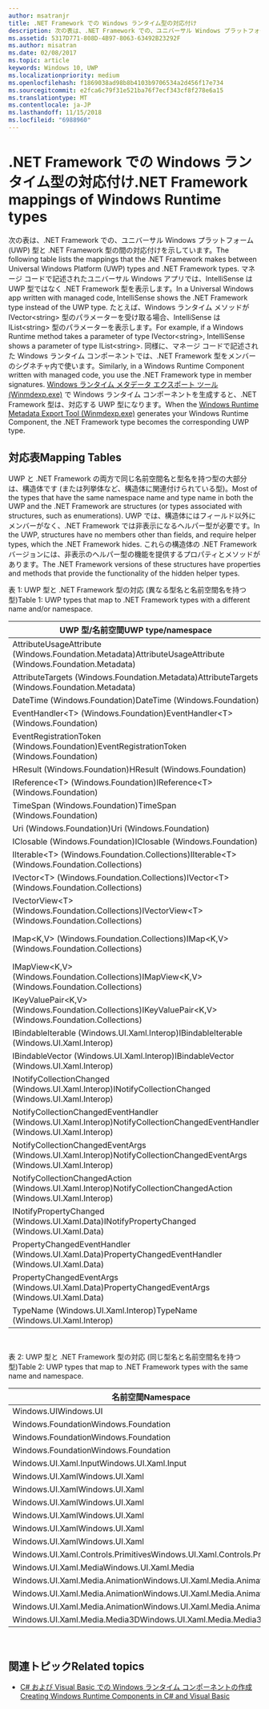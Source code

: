 ```yaml
---
author: msatranjr
title: .NET Framework での Windows ランタイム型の対応付け
description: 次の表は、.NET Framework での、ユニバーサル Windows プラットフォーム (UWP) 型と .NET Framework 型の間の対応付けを示しています。
ms.assetid: 5317D771-808D-4B97-8063-63492B23292F
ms.author: misatran
ms.date: 02/08/2017
ms.topic: article
keywords: Windows 10, UWP
ms.localizationpriority: medium
ms.openlocfilehash: f1869038ad98b8b4103b9706534a2d456f17e734
ms.sourcegitcommit: e2fca6c79f31e521ba76f7ecf343cf8f278e6a15
ms.translationtype: MT
ms.contentlocale: ja-JP
ms.lasthandoff: 11/15/2018
ms.locfileid: "6988960"
---
```

# <a name="net-framework-mappings-of-windows-runtime-types"></a><span data-ttu-id="df3f9-104">.NET Framework での Windows ランタイム型の対応付け</span><span class="sxs-lookup"><span data-stu-id="df3f9-104">.NET Framework mappings of Windows Runtime types</span></span>



<span data-ttu-id="df3f9-105">次の表は、.NET Framework での、ユニバーサル Windows プラットフォーム (UWP) 型と .NET Framework 型の間の対応付けを示しています。</span><span class="sxs-lookup"><span data-stu-id="df3f9-105">The following table lists the mappings that the .NET Framework makes between Universal Windows Platform (UWP) types and .NET Framework types.</span></span> <span data-ttu-id="df3f9-106">マネージ コードで記述されたユニバーサル Windows アプリでは、IntelliSense は UWP 型ではなく .NET Framework 型を表示します。</span><span class="sxs-lookup"><span data-stu-id="df3f9-106">In a Universal Windows app written with managed code, IntelliSense shows the .NET Framework type instead of the UWP type.</span></span> <span data-ttu-id="df3f9-107">たとえば、Windows ランタイム メソッドが IVector&lt;string&gt; 型のパラメーターを受け取る場合、IntelliSense は IList&lt;string&gt; 型のパラメーターを表示します。</span><span class="sxs-lookup"><span data-stu-id="df3f9-107">For example, if a Windows Runtime method takes a parameter of type IVector&lt;string&gt;, IntelliSense shows a parameter of type IList&lt;string&gt;.</span></span> <span data-ttu-id="df3f9-108">同様に、マネージ コードで記述された Windows ランタイム コンポーネントでは、.NET Framework 型をメンバーのシグネチャ内で使います。</span><span class="sxs-lookup"><span data-stu-id="df3f9-108">Similarly, in a Windows Runtime Component written with managed code, you use the .NET Framework type in member signatures.</span></span> <span data-ttu-id="df3f9-109">[Windows ランタイム メタデータ エクスポート ツール (Winmdexp.exe)](https://msdn.microsoft.com/library/hh925576.aspx) で Windows ランタイム コンポーネントを生成すると、.NET Framework 型は、対応する UWP 型になります。</span><span class="sxs-lookup"><span data-stu-id="df3f9-109">When the [Windows Runtime Metadata Export Tool (Winmdexp.exe)](https://msdn.microsoft.com/library/hh925576.aspx) generates your Windows Runtime Component, the .NET Framework type becomes the corresponding UWP type.</span></span>

## <a name="mapping-tables"></a><span data-ttu-id="df3f9-110">対応表</span><span class="sxs-lookup"><span data-stu-id="df3f9-110">Mapping Tables</span></span>


<span data-ttu-id="df3f9-111">UWP と .NET Framework の両方で同じ名前空間名と型名を持つ型の大部分は、構造体です (または列挙体など、構造体に関連付けられている型)。</span><span class="sxs-lookup"><span data-stu-id="df3f9-111">Most of the types that have the same namespace name and type name in both the UWP and the .NET Framework are structures (or types associated with structures, such as enumerations).</span></span> <span data-ttu-id="df3f9-112">UWP では、構造体にはフィールド以外にメンバーがなく、.NET Framework では非表示になるヘルパー型が必要です。</span><span class="sxs-lookup"><span data-stu-id="df3f9-112">In the UWP, structures have no members other than fields, and require helper types, which the .NET Framework hides.</span></span> <span data-ttu-id="df3f9-113">これらの構造体の .NET Framework バージョンには、非表示のヘルパー型の機能を提供するプロパティとメソッドがあります。</span><span class="sxs-lookup"><span data-stu-id="df3f9-113">The .NET Framework versions of these structures have properties and methods that provide the functionality of the hidden helper types.</span></span>

<span data-ttu-id="df3f9-114">表 1: UWP 型と .NET Framework 型の対応 (異なる型名と名前空間名を持つ型)</span><span class="sxs-lookup"><span data-stu-id="df3f9-114">Table 1: UWP types that map to .NET Framework types with a different name and/or namespace.</span></span>

| <span data-ttu-id="df3f9-115">UWP 型/名前空間</span><span class="sxs-lookup"><span data-stu-id="df3f9-115">UWP type/namespace</span></span>                                            | <span data-ttu-id="df3f9-116">.NET Framework 型/名前空間</span><span class="sxs-lookup"><span data-stu-id="df3f9-116">.NET Framework type/namespace</span></span>                                          | <span data-ttu-id="df3f9-117">.NET Framework アセンブリ</span><span class="sxs-lookup"><span data-stu-id="df3f9-117">.NET Framework assembly</span></span>                           |
|---------------------------------------------------------------|------------------------------------------------------------------------|---------------------------------------------------|
| <span data-ttu-id="df3f9-118">AttributeUsageAttribute (Windows.Foundation.Metadata)</span><span class="sxs-lookup"><span data-stu-id="df3f9-118">AttributeUsageAttribute (Windows.Foundation.Metadata)</span></span>         | <span data-ttu-id="df3f9-119">AttributeUsageAttribute (System)</span><span class="sxs-lookup"><span data-stu-id="df3f9-119">AttributeUsageAttribute (System)</span></span>                                       | <span data-ttu-id="df3f9-120">System.Runtime.dll</span><span class="sxs-lookup"><span data-stu-id="df3f9-120">System.Runtime.dll</span></span>                                |
| <span data-ttu-id="df3f9-121">AttributeTargets (Windows.Foundation.Metadata)</span><span class="sxs-lookup"><span data-stu-id="df3f9-121">AttributeTargets (Windows.Foundation.Metadata)</span></span>                | <span data-ttu-id="df3f9-122">AttributeTargets (System)</span><span class="sxs-lookup"><span data-stu-id="df3f9-122">AttributeTargets (System)</span></span>                                              | <span data-ttu-id="df3f9-123">System.Runtime.dll</span><span class="sxs-lookup"><span data-stu-id="df3f9-123">System.Runtime.dll</span></span>                                |
| <span data-ttu-id="df3f9-124">DateTime (Windows.Foundation)</span><span class="sxs-lookup"><span data-stu-id="df3f9-124">DateTime (Windows.Foundation)</span></span>                                 | <span data-ttu-id="df3f9-125">DateTimeOffset (System)</span><span class="sxs-lookup"><span data-stu-id="df3f9-125">DateTimeOffset (System)</span></span>                                                | <span data-ttu-id="df3f9-126">System.Runtime.dll</span><span class="sxs-lookup"><span data-stu-id="df3f9-126">System.Runtime.dll</span></span>                                |
| <span data-ttu-id="df3f9-127">EventHandler&lt;T&gt; (Windows.Foundation)</span><span class="sxs-lookup"><span data-stu-id="df3f9-127">EventHandler&lt;T&gt; (Windows.Foundation)</span></span>                    | <span data-ttu-id="df3f9-128">EventHandler&lt;T&gt; (System)</span><span class="sxs-lookup"><span data-stu-id="df3f9-128">EventHandler&lt;T&gt; (System)</span></span>                                         | <span data-ttu-id="df3f9-129">System.Runtime.dll</span><span class="sxs-lookup"><span data-stu-id="df3f9-129">System.Runtime.dll</span></span>                                |
| <span data-ttu-id="df3f9-130">EventRegistrationToken (Windows.Foundation)</span><span class="sxs-lookup"><span data-stu-id="df3f9-130">EventRegistrationToken (Windows.Foundation)</span></span>                   | <span data-ttu-id="df3f9-131">EventRegistrationToken (System.Runtime.InteropServices.WindowsRuntime)</span><span class="sxs-lookup"><span data-stu-id="df3f9-131">EventRegistrationToken (System.Runtime.InteropServices.WindowsRuntime)</span></span> | <span data-ttu-id="df3f9-132">System.Runtime.InteropServices.WindowsRuntime.dll</span><span class="sxs-lookup"><span data-stu-id="df3f9-132">System.Runtime.InteropServices.WindowsRuntime.dll</span></span> |
| <span data-ttu-id="df3f9-133">HResult (Windows.Foundation)</span><span class="sxs-lookup"><span data-stu-id="df3f9-133">HResult (Windows.Foundation)</span></span>                                  | <span data-ttu-id="df3f9-134">Exception (System)</span><span class="sxs-lookup"><span data-stu-id="df3f9-134">Exception (System)</span></span>                                                     | <span data-ttu-id="df3f9-135">System.Runtime.dll</span><span class="sxs-lookup"><span data-stu-id="df3f9-135">System.Runtime.dll</span></span>                                |
| <span data-ttu-id="df3f9-136">IReference&lt;T&gt; (Windows.Foundation)</span><span class="sxs-lookup"><span data-stu-id="df3f9-136">IReference&lt;T&gt; (Windows.Foundation)</span></span>                      | <span data-ttu-id="df3f9-137">Nullable&lt;T&gt; (System)</span><span class="sxs-lookup"><span data-stu-id="df3f9-137">Nullable&lt;T&gt; (System)</span></span>                                             | <span data-ttu-id="df3f9-138">System.Runtime.dll</span><span class="sxs-lookup"><span data-stu-id="df3f9-138">System.Runtime.dll</span></span>                                |
| <span data-ttu-id="df3f9-139">TimeSpan (Windows.Foundation)</span><span class="sxs-lookup"><span data-stu-id="df3f9-139">TimeSpan (Windows.Foundation)</span></span>                                 | <span data-ttu-id="df3f9-140">TimeSpan (System)</span><span class="sxs-lookup"><span data-stu-id="df3f9-140">TimeSpan (System)</span></span>                                                      | <span data-ttu-id="df3f9-141">System.Runtime.dll</span><span class="sxs-lookup"><span data-stu-id="df3f9-141">System.Runtime.dll</span></span>                                |
| <span data-ttu-id="df3f9-142">Uri (Windows.Foundation)</span><span class="sxs-lookup"><span data-stu-id="df3f9-142">Uri (Windows.Foundation)</span></span>                                      | <span data-ttu-id="df3f9-143">Uri (System)</span><span class="sxs-lookup"><span data-stu-id="df3f9-143">Uri (System)</span></span>                                                           | <span data-ttu-id="df3f9-144">System.Runtime.dll</span><span class="sxs-lookup"><span data-stu-id="df3f9-144">System.Runtime.dll</span></span>                                |
| <span data-ttu-id="df3f9-145">IClosable (Windows.Foundation)</span><span class="sxs-lookup"><span data-stu-id="df3f9-145">IClosable (Windows.Foundation)</span></span>                                | <span data-ttu-id="df3f9-146">IDisposable (System)</span><span class="sxs-lookup"><span data-stu-id="df3f9-146">IDisposable (System)</span></span>                                                   | <span data-ttu-id="df3f9-147">System.Runtime.dll</span><span class="sxs-lookup"><span data-stu-id="df3f9-147">System.Runtime.dll</span></span>                                |
| <span data-ttu-id="df3f9-148">IIterable&lt;T&gt; (Windows.Foundation.Collections)</span><span class="sxs-lookup"><span data-stu-id="df3f9-148">IIterable&lt;T&gt; (Windows.Foundation.Collections)</span></span>           | <span data-ttu-id="df3f9-149">IEnumerable&lt;T&gt; (System.Collections.Generic)</span><span class="sxs-lookup"><span data-stu-id="df3f9-149">IEnumerable&lt;T&gt; (System.Collections.Generic)</span></span>                      | <span data-ttu-id="df3f9-150">System.Runtime.dll</span><span class="sxs-lookup"><span data-stu-id="df3f9-150">System.Runtime.dll</span></span>                                |
| <span data-ttu-id="df3f9-151">IVector&lt;T&gt; (Windows.Foundation.Collections)</span><span class="sxs-lookup"><span data-stu-id="df3f9-151">IVector&lt;T&gt; (Windows.Foundation.Collections)</span></span>             | <span data-ttu-id="df3f9-152">IList&lt;T&gt; (System.Collections.Generic)</span><span class="sxs-lookup"><span data-stu-id="df3f9-152">IList&lt;T&gt; (System.Collections.Generic)</span></span>                            | <span data-ttu-id="df3f9-153">System.Runtime.dll</span><span class="sxs-lookup"><span data-stu-id="df3f9-153">System.Runtime.dll</span></span>                                |
| <span data-ttu-id="df3f9-154">IVectorView&lt;T&gt; (Windows.Foundation.Collections)</span><span class="sxs-lookup"><span data-stu-id="df3f9-154">IVectorView&lt;T&gt; (Windows.Foundation.Collections)</span></span>         | <span data-ttu-id="df3f9-155">IReadOnlyList&lt;T&gt; (System.Collections.Generic)</span><span class="sxs-lookup"><span data-stu-id="df3f9-155">IReadOnlyList&lt;T&gt; (System.Collections.Generic)</span></span>                    | <span data-ttu-id="df3f9-156">System.Runtime.dll</span><span class="sxs-lookup"><span data-stu-id="df3f9-156">System.Runtime.dll</span></span>                                |
| <span data-ttu-id="df3f9-157">IMap&lt;K,V&gt; (Windows.Foundation.Collections)</span><span class="sxs-lookup"><span data-stu-id="df3f9-157">IMap&lt;K,V&gt; (Windows.Foundation.Collections)</span></span>              | <span data-ttu-id="df3f9-158">IDictionary&lt;TKey,TValue&gt; (System.Collections.Generic)</span><span class="sxs-lookup"><span data-stu-id="df3f9-158">IDictionary&lt;TKey,TValue&gt; (System.Collections.Generic)</span></span>            | <span data-ttu-id="df3f9-159">System.Runtime.dll</span><span class="sxs-lookup"><span data-stu-id="df3f9-159">System.Runtime.dll</span></span>                                |
| <span data-ttu-id="df3f9-160">IMapView&lt;K,V&gt; (Windows.Foundation.Collections)</span><span class="sxs-lookup"><span data-stu-id="df3f9-160">IMapView&lt;K,V&gt; (Windows.Foundation.Collections)</span></span>          | <span data-ttu-id="df3f9-161">IReadOnlyDictionary&lt;TKey,TValue&gt; (System.Collections.Generic)</span><span class="sxs-lookup"><span data-stu-id="df3f9-161">IReadOnlyDictionary&lt;TKey,TValue&gt; (System.Collections.Generic)</span></span>    | <span data-ttu-id="df3f9-162">System.Runtime.dll</span><span class="sxs-lookup"><span data-stu-id="df3f9-162">System.Runtime.dll</span></span>                                |
| <span data-ttu-id="df3f9-163">IKeyValuePair&lt;K,V&gt; (Windows.Foundation.Collections)</span><span class="sxs-lookup"><span data-stu-id="df3f9-163">IKeyValuePair&lt;K,V&gt; (Windows.Foundation.Collections)</span></span>     | <span data-ttu-id="df3f9-164">KeyValuePair&lt;TKey,TValue&gt; (System.Collections.Generic)</span><span class="sxs-lookup"><span data-stu-id="df3f9-164">KeyValuePair&lt;TKey,TValue&gt; (System.Collections.Generic)</span></span>           | <span data-ttu-id="df3f9-165">System.Runtime.dll</span><span class="sxs-lookup"><span data-stu-id="df3f9-165">System.Runtime.dll</span></span>                                |
| <span data-ttu-id="df3f9-166">IBindableIterable (Windows.UI.Xaml.Interop)</span><span class="sxs-lookup"><span data-stu-id="df3f9-166">IBindableIterable (Windows.UI.Xaml.Interop)</span></span>                   | <span data-ttu-id="df3f9-167">IEnumerable (System.Collections)</span><span class="sxs-lookup"><span data-stu-id="df3f9-167">IEnumerable (System.Collections)</span></span>                                       | <span data-ttu-id="df3f9-168">System.Runtime.dll</span><span class="sxs-lookup"><span data-stu-id="df3f9-168">System.Runtime.dll</span></span>                                |
| <span data-ttu-id="df3f9-169">IBindableVector (Windows.UI.Xaml.Interop)</span><span class="sxs-lookup"><span data-stu-id="df3f9-169">IBindableVector (Windows.UI.Xaml.Interop)</span></span>                     | <span data-ttu-id="df3f9-170">IList (System.Collections)</span><span class="sxs-lookup"><span data-stu-id="df3f9-170">IList (System.Collections)</span></span>                                             | <span data-ttu-id="df3f9-171">System.Runtime.dll</span><span class="sxs-lookup"><span data-stu-id="df3f9-171">System.Runtime.dll</span></span>                                |
| <span data-ttu-id="df3f9-172">INotifyCollectionChanged (Windows.UI.Xaml.Interop)</span><span class="sxs-lookup"><span data-stu-id="df3f9-172">INotifyCollectionChanged (Windows.UI.Xaml.Interop)</span></span>            | <span data-ttu-id="df3f9-173">INotifyCollectionChanged (System.Collections.Specialized)</span><span class="sxs-lookup"><span data-stu-id="df3f9-173">INotifyCollectionChanged (System.Collections.Specialized)</span></span>              | <span data-ttu-id="df3f9-174">System.ObjectModel.dll</span><span class="sxs-lookup"><span data-stu-id="df3f9-174">System.ObjectModel.dll</span></span>                            |
| <span data-ttu-id="df3f9-175">NotifyCollectionChangedEventHandler (Windows.UI.Xaml.Interop)</span><span class="sxs-lookup"><span data-stu-id="df3f9-175">NotifyCollectionChangedEventHandler (Windows.UI.Xaml.Interop)</span></span> | <span data-ttu-id="df3f9-176">NotifyCollectionChangedEventHandler (System.Collections.Specialized)</span><span class="sxs-lookup"><span data-stu-id="df3f9-176">NotifyCollectionChangedEventHandler (System.Collections.Specialized)</span></span>   | <span data-ttu-id="df3f9-177">System.ObjectModel.dll</span><span class="sxs-lookup"><span data-stu-id="df3f9-177">System.ObjectModel.dll</span></span>                            |
| <span data-ttu-id="df3f9-178">NotifyCollectionChangedEventArgs (Windows.UI.Xaml.Interop)</span><span class="sxs-lookup"><span data-stu-id="df3f9-178">NotifyCollectionChangedEventArgs (Windows.UI.Xaml.Interop)</span></span>    | <span data-ttu-id="df3f9-179">NotifyCollectionChangedEventArgs (System.Collections.Specialized)</span><span class="sxs-lookup"><span data-stu-id="df3f9-179">NotifyCollectionChangedEventArgs (System.Collections.Specialized)</span></span>      | <span data-ttu-id="df3f9-180">System.ObjectModel.dll</span><span class="sxs-lookup"><span data-stu-id="df3f9-180">System.ObjectModel.dll</span></span>                            |
| <span data-ttu-id="df3f9-181">NotifyCollectionChangedAction (Windows.UI.Xaml.Interop)</span><span class="sxs-lookup"><span data-stu-id="df3f9-181">NotifyCollectionChangedAction (Windows.UI.Xaml.Interop)</span></span>       | <span data-ttu-id="df3f9-182">NotifyCollectionChangedAction (System.Collections.Specialized)</span><span class="sxs-lookup"><span data-stu-id="df3f9-182">NotifyCollectionChangedAction (System.Collections.Specialized)</span></span>         | <span data-ttu-id="df3f9-183">System.ObjectModel.dll</span><span class="sxs-lookup"><span data-stu-id="df3f9-183">System.ObjectModel.dll</span></span>                            |
| <span data-ttu-id="df3f9-184">INotifyPropertyChanged (Windows.UI.Xaml.Data)</span><span class="sxs-lookup"><span data-stu-id="df3f9-184">INotifyPropertyChanged (Windows.UI.Xaml.Data)</span></span>                 | <span data-ttu-id="df3f9-185">INotifyPropertyChanged (System.ComponentModel)</span><span class="sxs-lookup"><span data-stu-id="df3f9-185">INotifyPropertyChanged (System.ComponentModel)</span></span>                         | <span data-ttu-id="df3f9-186">System.ObjectModel.dll</span><span class="sxs-lookup"><span data-stu-id="df3f9-186">System.ObjectModel.dll</span></span>                            |
| <span data-ttu-id="df3f9-187">PropertyChangedEventHandler (Windows.UI.Xaml.Data)</span><span class="sxs-lookup"><span data-stu-id="df3f9-187">PropertyChangedEventHandler (Windows.UI.Xaml.Data)</span></span>            | <span data-ttu-id="df3f9-188">PropertyChangedEventHandler (System.ComponentModel)</span><span class="sxs-lookup"><span data-stu-id="df3f9-188">PropertyChangedEventHandler (System.ComponentModel)</span></span>                    | <span data-ttu-id="df3f9-189">System.ObjectModel.dll</span><span class="sxs-lookup"><span data-stu-id="df3f9-189">System.ObjectModel.dll</span></span>                            |
| <span data-ttu-id="df3f9-190">PropertyChangedEventArgs (Windows.UI.Xaml.Data)</span><span class="sxs-lookup"><span data-stu-id="df3f9-190">PropertyChangedEventArgs (Windows.UI.Xaml.Data)</span></span>               | <span data-ttu-id="df3f9-191">PropertyChangedEventArgs (System.ComponentModel)</span><span class="sxs-lookup"><span data-stu-id="df3f9-191">PropertyChangedEventArgs (System.ComponentModel)</span></span>                       | <span data-ttu-id="df3f9-192">System.ObjectModel.dll</span><span class="sxs-lookup"><span data-stu-id="df3f9-192">System.ObjectModel.dll</span></span>                            |
| <span data-ttu-id="df3f9-193">TypeName (Windows.UI.Xaml.Interop)</span><span class="sxs-lookup"><span data-stu-id="df3f9-193">TypeName (Windows.UI.Xaml.Interop)</span></span>                            | <span data-ttu-id="df3f9-194">Type (System)</span><span class="sxs-lookup"><span data-stu-id="df3f9-194">Type (System)</span></span>                                                          | <span data-ttu-id="df3f9-195">System.Runtime.dll</span><span class="sxs-lookup"><span data-stu-id="df3f9-195">System.Runtime.dll</span></span>                                |

 

<span data-ttu-id="df3f9-196">表 2: UWP 型と .NET Framework 型の対応 (同じ型名と名前空間名を持つ型)</span><span class="sxs-lookup"><span data-stu-id="df3f9-196">Table 2: UWP types that map to .NET Framework types with the same name and namespace.</span></span>

| <span data-ttu-id="df3f9-197">名前空間</span><span class="sxs-lookup"><span data-stu-id="df3f9-197">Namespace</span></span>                           | <span data-ttu-id="df3f9-198">型</span><span class="sxs-lookup"><span data-stu-id="df3f9-198">Type</span></span>               | <span data-ttu-id="df3f9-199">.NET Framework アセンブリ</span><span class="sxs-lookup"><span data-stu-id="df3f9-199">.NET Framework assembly</span></span>                   |
|-------------------------------------|--------------------|-------------------------------------------|
| <span data-ttu-id="df3f9-200">Windows.UI</span><span class="sxs-lookup"><span data-stu-id="df3f9-200">Windows.UI</span></span>                          | <span data-ttu-id="df3f9-201">Color</span><span class="sxs-lookup"><span data-stu-id="df3f9-201">Color</span></span>              | <span data-ttu-id="df3f9-202">System.Runtime.WindowsRuntime.dll</span><span class="sxs-lookup"><span data-stu-id="df3f9-202">System.Runtime.WindowsRuntime.dll</span></span>         |
| <span data-ttu-id="df3f9-203">Windows.Foundation</span><span class="sxs-lookup"><span data-stu-id="df3f9-203">Windows.Foundation</span></span>                  | <span data-ttu-id="df3f9-204">Point</span><span class="sxs-lookup"><span data-stu-id="df3f9-204">Point</span></span>              | <span data-ttu-id="df3f9-205">System.Runtime.WindowsRuntime.dll</span><span class="sxs-lookup"><span data-stu-id="df3f9-205">System.Runtime.WindowsRuntime.dll</span></span>         |
| <span data-ttu-id="df3f9-206">Windows.Foundation</span><span class="sxs-lookup"><span data-stu-id="df3f9-206">Windows.Foundation</span></span>                  | <span data-ttu-id="df3f9-207">Rect</span><span class="sxs-lookup"><span data-stu-id="df3f9-207">Rect</span></span>               | <span data-ttu-id="df3f9-208">System.Runtime.WindowsRuntime.dll</span><span class="sxs-lookup"><span data-stu-id="df3f9-208">System.Runtime.WindowsRuntime.dll</span></span>         |
| <span data-ttu-id="df3f9-209">Windows.Foundation</span><span class="sxs-lookup"><span data-stu-id="df3f9-209">Windows.Foundation</span></span>                  | <span data-ttu-id="df3f9-210">Size</span><span class="sxs-lookup"><span data-stu-id="df3f9-210">Size</span></span>               | <span data-ttu-id="df3f9-211">System.Runtime.WindowsRuntime.dll</span><span class="sxs-lookup"><span data-stu-id="df3f9-211">System.Runtime.WindowsRuntime.dll</span></span>         |
| <span data-ttu-id="df3f9-212">Windows.UI.Xaml.Input</span><span class="sxs-lookup"><span data-stu-id="df3f9-212">Windows.UI.Xaml.Input</span></span>               | <span data-ttu-id="df3f9-213">ICommand</span><span class="sxs-lookup"><span data-stu-id="df3f9-213">ICommand</span></span>           | <span data-ttu-id="df3f9-214">System.ObjectModel.dll</span><span class="sxs-lookup"><span data-stu-id="df3f9-214">System.ObjectModel.dll</span></span>                    |
| <span data-ttu-id="df3f9-215">Windows.UI.Xaml</span><span class="sxs-lookup"><span data-stu-id="df3f9-215">Windows.UI.Xaml</span></span>                     | <span data-ttu-id="df3f9-216">CornerRadius</span><span class="sxs-lookup"><span data-stu-id="df3f9-216">CornerRadius</span></span>       | <span data-ttu-id="df3f9-217">System.Runtime.WindowsRuntime.UI.Xaml.dll</span><span class="sxs-lookup"><span data-stu-id="df3f9-217">System.Runtime.WindowsRuntime.UI.Xaml.dll</span></span> |
| <span data-ttu-id="df3f9-218">Windows.UI.Xaml</span><span class="sxs-lookup"><span data-stu-id="df3f9-218">Windows.UI.Xaml</span></span>                     | <span data-ttu-id="df3f9-219">Duration</span><span class="sxs-lookup"><span data-stu-id="df3f9-219">Duration</span></span>           | <span data-ttu-id="df3f9-220">System.Runtime.WindowsRuntime.UI.Xaml.dll</span><span class="sxs-lookup"><span data-stu-id="df3f9-220">System.Runtime.WindowsRuntime.UI.Xaml.dll</span></span> |
| <span data-ttu-id="df3f9-221">Windows.UI.Xaml</span><span class="sxs-lookup"><span data-stu-id="df3f9-221">Windows.UI.Xaml</span></span>                     | <span data-ttu-id="df3f9-222">DurationType</span><span class="sxs-lookup"><span data-stu-id="df3f9-222">DurationType</span></span>       | <span data-ttu-id="df3f9-223">System.Runtime.WindowsRuntime.UI.Xaml.dll</span><span class="sxs-lookup"><span data-stu-id="df3f9-223">System.Runtime.WindowsRuntime.UI.Xaml.dll</span></span> |
| <span data-ttu-id="df3f9-224">Windows.UI.Xaml</span><span class="sxs-lookup"><span data-stu-id="df3f9-224">Windows.UI.Xaml</span></span>                     | <span data-ttu-id="df3f9-225">GridLength</span><span class="sxs-lookup"><span data-stu-id="df3f9-225">GridLength</span></span>         | <span data-ttu-id="df3f9-226">System.Runtime.WindowsRuntime.UI.Xaml.dll</span><span class="sxs-lookup"><span data-stu-id="df3f9-226">System.Runtime.WindowsRuntime.UI.Xaml.dll</span></span> |
| <span data-ttu-id="df3f9-227">Windows.UI.Xaml</span><span class="sxs-lookup"><span data-stu-id="df3f9-227">Windows.UI.Xaml</span></span>                     | <span data-ttu-id="df3f9-228">GridUnitType</span><span class="sxs-lookup"><span data-stu-id="df3f9-228">GridUnitType</span></span>       | <span data-ttu-id="df3f9-229">System.Runtime.WindowsRuntime.UI.Xaml.dll</span><span class="sxs-lookup"><span data-stu-id="df3f9-229">System.Runtime.WindowsRuntime.UI.Xaml.dll</span></span> |
| <span data-ttu-id="df3f9-230">Windows.UI.Xaml</span><span class="sxs-lookup"><span data-stu-id="df3f9-230">Windows.UI.Xaml</span></span>                     | <span data-ttu-id="df3f9-231">Thickness</span><span class="sxs-lookup"><span data-stu-id="df3f9-231">Thickness</span></span>          | <span data-ttu-id="df3f9-232">System.Runtime.WindowsRuntime.UI.Xaml.dll</span><span class="sxs-lookup"><span data-stu-id="df3f9-232">System.Runtime.WindowsRuntime.UI.Xaml.dll</span></span> |
| <span data-ttu-id="df3f9-233">Windows.UI.Xaml.Controls.Primitives</span><span class="sxs-lookup"><span data-stu-id="df3f9-233">Windows.UI.Xaml.Controls.Primitives</span></span> | <span data-ttu-id="df3f9-234">GeneratorPosition</span><span class="sxs-lookup"><span data-stu-id="df3f9-234">GeneratorPosition</span></span>  | <span data-ttu-id="df3f9-235">System.Runtime.WindowsRuntime.UI.Xaml.dll</span><span class="sxs-lookup"><span data-stu-id="df3f9-235">System.Runtime.WindowsRuntime.UI.Xaml.dll</span></span> |
| <span data-ttu-id="df3f9-236">Windows.UI.Xaml.Media</span><span class="sxs-lookup"><span data-stu-id="df3f9-236">Windows.UI.Xaml.Media</span></span>               | <span data-ttu-id="df3f9-237">Matrix</span><span class="sxs-lookup"><span data-stu-id="df3f9-237">Matrix</span></span>             | <span data-ttu-id="df3f9-238">System.Runtime.WindowsRuntime.UI.Xaml.dll</span><span class="sxs-lookup"><span data-stu-id="df3f9-238">System.Runtime.WindowsRuntime.UI.Xaml.dll</span></span> |
| <span data-ttu-id="df3f9-239">Windows.UI.Xaml.Media.Animation</span><span class="sxs-lookup"><span data-stu-id="df3f9-239">Windows.UI.Xaml.Media.Animation</span></span>     | <span data-ttu-id="df3f9-240">KeyTime</span><span class="sxs-lookup"><span data-stu-id="df3f9-240">KeyTime</span></span>            | <span data-ttu-id="df3f9-241">System.Runtime.WindowsRuntime.UI.Xaml.dll</span><span class="sxs-lookup"><span data-stu-id="df3f9-241">System.Runtime.WindowsRuntime.UI.Xaml.dll</span></span> |
| <span data-ttu-id="df3f9-242">Windows.UI.Xaml.Media.Animation</span><span class="sxs-lookup"><span data-stu-id="df3f9-242">Windows.UI.Xaml.Media.Animation</span></span>     | <span data-ttu-id="df3f9-243">RepeatBehavior</span><span class="sxs-lookup"><span data-stu-id="df3f9-243">RepeatBehavior</span></span>     | <span data-ttu-id="df3f9-244">System.Runtime.WindowsRuntime.UI.Xaml.dll</span><span class="sxs-lookup"><span data-stu-id="df3f9-244">System.Runtime.WindowsRuntime.UI.Xaml.dll</span></span> |
| <span data-ttu-id="df3f9-245">Windows.UI.Xaml.Media.Animation</span><span class="sxs-lookup"><span data-stu-id="df3f9-245">Windows.UI.Xaml.Media.Animation</span></span>     | <span data-ttu-id="df3f9-246">RepeatBehaviorType</span><span class="sxs-lookup"><span data-stu-id="df3f9-246">RepeatBehaviorType</span></span> | <span data-ttu-id="df3f9-247">System.Runtime.WindowsRuntime.UI.Xaml.dll</span><span class="sxs-lookup"><span data-stu-id="df3f9-247">System.Runtime.WindowsRuntime.UI.Xaml.dll</span></span> |
| <span data-ttu-id="df3f9-248">Windows.UI.Xaml.Media.Media3D</span><span class="sxs-lookup"><span data-stu-id="df3f9-248">Windows.UI.Xaml.Media.Media3D</span></span>       | <span data-ttu-id="df3f9-249">Matrix3D</span><span class="sxs-lookup"><span data-stu-id="df3f9-249">Matrix3D</span></span>           | <span data-ttu-id="df3f9-250">System.Runtime.WindowsRuntime.UI.Xaml.dll</span><span class="sxs-lookup"><span data-stu-id="df3f9-250">System.Runtime.WindowsRuntime.UI.Xaml.dll</span></span> |

 

## <a name="related-topics"></a><span data-ttu-id="df3f9-251">関連トピック</span><span class="sxs-lookup"><span data-stu-id="df3f9-251">Related topics</span></span>

* [<span data-ttu-id="df3f9-252">C# および Visual Basic での Windows ランタイム コンポーネントの作成</span><span class="sxs-lookup"><span data-stu-id="df3f9-252">Creating Windows Runtime Components in C# and Visual Basic</span></span>](creating-windows-runtime-components-in-csharp-and-visual-basic.md)
